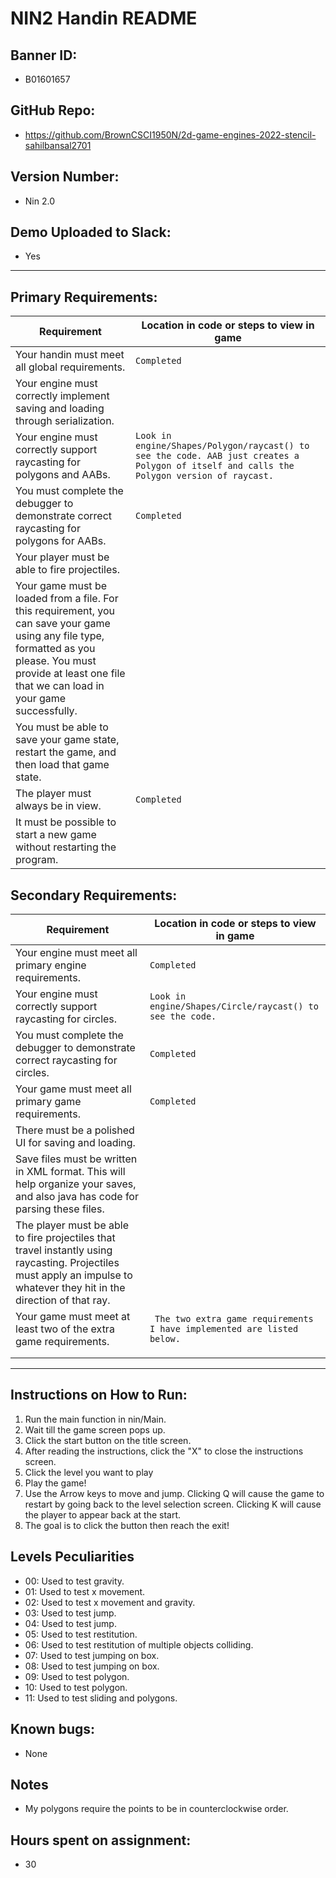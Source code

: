 # NIN2 Handin README

## Banner ID: 
- B01601657

## GitHub Repo:
- https://github.com/BrownCSCI1950N/2d-game-engines-2022-stencil-sahilbansal2701

## Version Number:
- Nin 2.0

## Demo Uploaded to Slack: 
- Yes

--------------------------------------------------------------
## Primary Requirements:
| Requirement                                                                                                                                                                                                     | Location in code or steps to view in game                                                                                                     |
|-----------------------------------------------------------------------------------------------------------------------------------------------------------------------------------------------------------------|-----------------------------------------------------------------------------------------------------------------------------------------------|
| Your handin must meet all global requirements.                                                                                                                                                                  | ```Completed```                                                                                                                               |
| Your engine must correctly implement saving and loading through serialization.                                                                                                                                  ||
| Your engine must correctly support raycasting for polygons and AABs.                                                                                                                                            | ```Look in engine/Shapes/Polygon/raycast() to see the code. AAB just creates a Polygon of itself and calls the Polygon version of raycast.``` |
| You must complete the debugger to demonstrate correct raycasting for polygons for AABs.                                                                                                                         | ```Completed```                                                                                                                               |
| Your player must be able to fire projectiles.                                                                                                                                                                   ||
| Your game must be loaded from a file. For this requirement, you can save your game using any file type, formatted as you please. You must provide at least one file that we can load in your game successfully. ||
| You must be able to save your game state, restart the game, and then load that game state.                                                                                                                      ||
| The player must always be in view.                                                                                                                                                                              | ```Completed```                                                                                                                               |
| It must be possible to start a new game without restarting the program.                                                                                                                                         ||

## Secondary Requirements:
| Requirement                                                                                                                                                              | Location in code or steps to view in game                                   |
|--------------------------------------------------------------------------------------------------------------------------------------------------------------------------|-----------------------------------------------------------------------------|
| Your engine must meet all primary engine requirements.                                                                                                                   | ```Completed```                                                             |
| Your engine must correctly support raycasting for circles.                                                                                                               | ```Look in engine/Shapes/Circle/raycast() to see the code.```               |
| You must complete the debugger to demonstrate correct raycasting for circles.                                                                                            | ```Completed```                                                             |
| Your game must meet all primary game requirements.                                                                                                                       | ```Completed```                                                             |
| There must be a polished UI for saving and loading.                                                                                                                      ||
| Save files must be written in XML format. This will help organize your saves, and also java has code for parsing these files.                                            ||
| The player must be able to fire projectiles that travel instantly using raycasting. Projectiles must apply an impulse to whatever they hit in the direction of that ray. ||
| Your game must meet at least two of the extra game requirements.                                                                                                         | ``` The two extra game requirements I have implemented are listed below.``` |
|||
|||

--------------------------------------------------------------

## Instructions on How to Run:
1) Run the main function in nin/Main.
2) Wait till the game screen pops up.
3) Click the start button on the title screen.
4) After reading the instructions, click the "X" to close the instructions screen.
5) Click the level you want to play
6) Play the game!
7) Use the Arrow keys to move and jump. Clicking Q will cause the game to restart by going back to the level selection screen. Clicking K will cause the player to appear back at the start.
8) The goal is to click the button then reach the exit!

## Levels Peculiarities
- 00: Used to test gravity.
- 01: Used to test x movement.
- 02: Used to test x movement and gravity.
- 03: Used to test jump.
- 04: Used to test jump.
- 05: Used to test restitution.
- 06: Used to test restitution of multiple objects colliding.
- 07: Used to test jumping on box.
- 08: Used to test jumping on box.
- 09: Used to test polygon.
- 10: Used to test polygon.
- 11: Used to test sliding and polygons.

## Known bugs: 
- None

## Notes
- My polygons require the points to be in counterclockwise order.

## Hours spent on assignment: 
- 30
